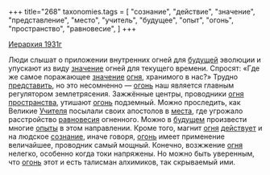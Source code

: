 +++
title="268"
taxonomies.tags = [
 "сознание",
 "действие",
 "значение",
 "представление",
 "место",
 "учитель",
 "будущее",
 "опыт",
 "огонь",
 "пространство",
 "равновесие",
]
+++

[Иерархия 1931г](/agni/1931)

Люди слышат о приложении внутренних огней для [будущей](/tags/будущее) эволюции и упускают из виду [значение](/tags/значение) огней для текущего времени. Спросят: «Где же самое поражающее [значение](/tags/значение) [огня](/tags/[огонь](/tags/огонь)), хранимого в нас?» Трудно [представить](/tags/представление), но это несомненно — [огонь](/tags/огонь) наш является главным регулятором землетрясения. Зажжённые центры, проводники [огня](/tags/[огонь](/tags/огонь)) [пространства](/tags/пространство), утишают [огонь](/tags/огонь) подземный. Можно проследить, как Великие [Учителя](/tags/учитель) посылали своих апостолов в [места](/tags/место), где угрожало расстройство [равновесия](/tags/равновесие) огненного. Можно в [будущем](/tags/будущее) произвести многие [опыты](/tags/опыт) в этом направлении. Кроме того, магнит [огня](/tags/[огонь](/tags/огонь)) [действует](/tags/действие) и на людское [сознание](/tags/сознание), иначе говоря, [огонь](/tags/огонь) имеет применение величайшее, проводник самый мощный. Конечно, возжжение [огня](/tags/[огонь](/tags/огонь)) нелегко, особенно когда токи напряжены. Но можно быть уверенным, что [огонь](/tags/огонь) этот и есть талисман алхимиков, так скрываемый ими.   

